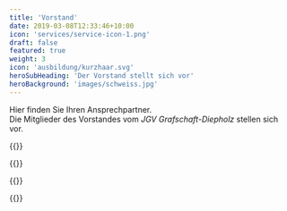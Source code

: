 ```yaml
---
title: 'Vorstand'
date: 2019-03-08T12:33:46+10:00
icon: 'services/service-icon-1.png'
draft: false
featured: true
weight: 3
icon: 'ausbildung/kurzhaar.svg'
heroSubHeading: 'Der Vorstand stellt sich vor'
heroBackground: 'images/schweiss.jpg'
---
```


Hier finden Sie Ihren Ansprechpartner.  
Die Mitglieder des Vorstandes vom *JGV Grafschaft-Diepholz* stellen sich vor.


{{<card bild="/verein/heiner.jpg" tag="vorsitzender">}}

{{<card bild="/verein/ewald.jpg" tag="vorsitzender2">}}

{{<card bild="/verein/joerg.jpg" tag="geschaeftsfueher">}}

{{<card bild="/verein/uwe.jpg" tag="kassenwart">}}

